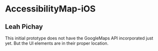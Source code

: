 # AccessibilityMap-iOS

## Leah Pichay

This initial prototype does not have the GoogleMaps API incorporated just yet. But the UI elements are in their proper location.
